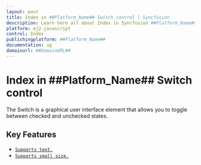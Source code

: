 ```yaml
---
layout: post
title: Index in ##Platform_Name## Switch control | Syncfusion
description: Learn here all about Index in Syncfusion ##Platform_Name## Switch control of Syncfusion Essential JS 2 and more.
platform: ej2-javascript
control: Index 
publishingplatform: ##Platform_Name##
documentation: ug
domainurl: ##DomainURL##
---
```


# Index in ##Platform_Name## Switch control

The Switch is a graphical user interface element that allows you to toggle between checked and unchecked states.

## Key Features

* [`Supports text.`](./getting-started#set-text-on-switch)
* [`Supports small size.`](./how-to/change-size)
